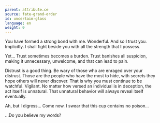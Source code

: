 ```yaml
---
parent: attribute.ce
source: fate-grand-order
id: uncertain-glass
language: en
weight: 0
---
```


You have formed a strong bond with me. Wonderful.
And so I trust you. Implicitly. I shall fight beside you with all the strength that I possess.

Yet…
Trust sometimes becomes a burden.
Trust banishes all suspicion, making it unnecessary, unwelcome, and that can lead to pain.

Distrust is a good thing.
Be wary of those who are enraged over your distrust.
Those are the people who have the most to hide, with secrets they hope others will never discover.
That is why you must continue to be watchful. Vigilant.
No matter how versed an individual is in deception, the act itself is unnatural. That unnatural behavior will always reveal itself eventually.

Ah, but I digress…
Come now. I swear that this cup contains no poison…

…Do you believe my words?
